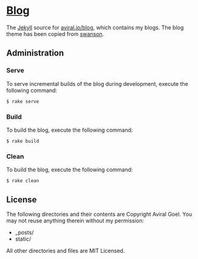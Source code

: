 # [Blog](http://aviralg.github.com/blog)

The [Jekyll](http://jekyllrb.com/) source for [aviral.io/blog](aviral.io/blog), which contains my blogs.
The blog theme has been copied from [swanson](https://github.com/swanson/swanson.github.com).

## Administration

### Serve
To serve incremental builds of the blog during development, execute the following command:

```shell
$ rake serve
```

### Build
To build the blog, execute the following command:

```shell
$ rake build
```

### Clean
To build the blog, execute the following command:

```shell
$ rake clean
```

## License
The following directories and their contents are Copyright Aviral Goel. You may not reuse anything therein without my permission:

* _posts/
* static/

All other directories and files are MIT Licensed.

